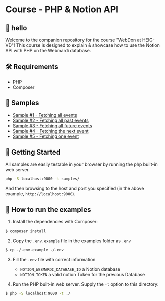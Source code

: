 # Course - PHP & Notion API

## 👋 hello

Welcome to the companion repository for the course "WebDon at HEIG-VD"! This course is designed to explain & showcase how to use the Notion API with PHP on the Webmardi database.

## 🛠 Requirements
- PHP
- Composer

## 👾 Samples

- [Sample #1 - Fetching all events](./resources/events.php)
- [Sample #2 - Fetching all past events](./resources/past_events.php)
- [Sample #3 - Fetching all future events](./resources/future_events.php)
- [Sample #4 - Fetching the next event](./resources/next_event.php)
- [Sample #5 - Fetching one event](./resources/event.php)

## 🧨 Getting Started

All samples are easily testable in your browser by running the php built-in web server.

```bash
php -S localhost:9000 -t samples/
```

And then browsing to the host and port you specified (in the above example, `http://localhost:9000`).

## 🚧 How to run the examples

1. Install the dependencies with Composer:

```bash
$ composer install
```

2. Copy the `.env.example` file in the examples folder as `.env`

```bash
$ cp ./.env.example ./.env
```

3. Fill the `.env` file with correct information

    - `NOTION_WEBMARDI_DATABASE_ID` a Notion database
    - `NOTION_TOKEN` a valid notion Token for the previous Database

4. Run the PHP built-in web server. Supply the `-t` option to this directory:

```bash
$ php -S localhost:9000 -t ./
```
